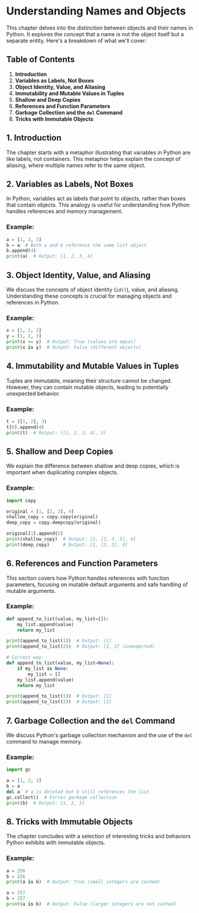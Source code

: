 # Understanding Names and Objects

This chapter delves into the distinction between objects and their names in Python. It explores the concept that a name is not the object itself but a separate entity. Here's a breakdown of what we'll cover:

## Table of Contents
1. **Introduction**
2. **Variables as Labels, Not Boxes**
3. **Object Identity, Value, and Aliasing**
4. **Immutability and Mutable Values in Tuples**
5. **Shallow and Deep Copies**
6. **References and Function Parameters**
7. **Garbage Collection and the `del` Command**
8. **Tricks with Immutable Objects**

## 1. Introduction
The chapter starts with a metaphor illustrating that variables in Python are like labels, not containers. This metaphor helps explain the concept of aliasing, where multiple names refer to the same object.

## 2. Variables as Labels, Not Boxes
In Python, variables act as labels that point to objects, rather than boxes that contain objects. This analogy is useful for understanding how Python handles references and memory management.

### Example:
```python
a = [1, 2, 3]
b = a  # Both a and b reference the same list object
b.append(4)
print(a)  # Output: [1, 2, 3, 4]
```

## 3. Object Identity, Value, and Aliasing
We discuss the concepts of object identity (`id()`), value, and aliasing. Understanding these concepts is crucial for managing objects and references in Python.

### Example:
```python
x = [1, 2, 3]
y = [1, 2, 3]
print(x == y)  # Output: True (values are equal)
print(x is y)  # Output: False (different objects)
```

## 4. Immutability and Mutable Values in Tuples
Tuples are immutable, meaning their structure cannot be changed. However, they can contain mutable objects, leading to potentially unexpected behavior.

### Example:
```python
t = ([1, 2], 3)
t[0].append(4)
print(t)  # Output: ([1, 2, 3, 4], 3)
```

## 5. Shallow and Deep Copies
We explain the difference between shallow and deep copies, which is important when duplicating complex objects.

### Example:
```python
import copy

original = [1, [2, 3], 4]
shallow_copy = copy.copy(original)
deep_copy = copy.deepcopy(original)

original[1].append(5)
print(shallow_copy)  # Output: [1, [2, 3, 5], 4]
print(deep_copy)     # Output: [1, [2, 3], 4]
```

## 6. References and Function Parameters
This section covers how Python handles references with function parameters, focusing on mutable default arguments and safe handling of mutable arguments.

### Example:
```python
def append_to_list(value, my_list=[]):
    my_list.append(value)
    return my_list

print(append_to_list(1))  # Output: [1]
print(append_to_list(2))  # Output: [1, 2] (unexpected)

# Correct way:
def append_to_list(value, my_list=None):
    if my_list is None:
        my_list = []
    my_list.append(value)
    return my_list

print(append_to_list(1))  # Output: [1]
print(append_to_list(2))  # Output: [2]
```

## 7. Garbage Collection and the `del` Command
We discuss Python's garbage collection mechanism and the use of the `del` command to manage memory.

### Example:
```python
import gc

a = [1, 2, 3]
b = a
del a  # a is deleted but b still references the list
gc.collect()  # Forces garbage collection
print(b)  # Output: [1, 2, 3]
```

## 8. Tricks with Immutable Objects
The chapter concludes with a selection of interesting tricks and behaviors Python exhibits with immutable objects.

### Example:
```python
a = 256
b = 256
print(a is b)  # Output: True (small integers are cached)

a = 257
b = 257
print(a is b)  # Output: False (larger integers are not cached)
```